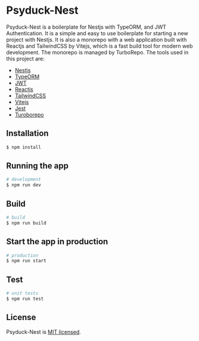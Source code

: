 # Psyduck-Nest

Psyduck-Nest is a boilerplate for Nestjs with TypeORM, and JWT Authentication. It is a simple and easy to use boilerplate for starting a new project with Nestjs. It is also a monorepo with a web application built with Reactjs and TailwindCSS by Vitejs, which is a fast build tool for modern web development. The monorepo is managed by TurboRepo. The tools used in this project are:

- [Nestjs](https://nestjs.com/)
- [TypeORM](https://typeorm.io/)
- [JWT](https://jwt.io/)
- [Reactjs](https://reactjs.org/)
- [TailwindCSS](https://tailwindcss.com/)
- [Vitejs](https://vitejs.dev/)
- [Jest](https://jestjs.io/)
- [Turoborepo](https://turbo.build/)

## Installation

```bash
$ npm install
```

## Running the app

```bash
# development
$ npm run dev
```

## Build

```bash
# build
$ npm run build
```

## Start the app in production

```bash
# production
$ npm run start
```

## Test

```bash
# unit tests
$ npm run test
```

## License

Psyduck-Nest is [MIT licensed](LICENSE).
